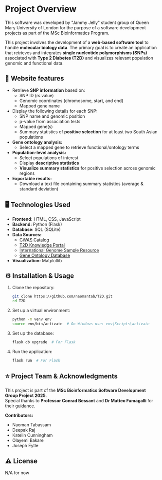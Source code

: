 # Project Overview

This software was developed by "Jammy Jelly" student group of Queen Mary University of London for the purpose of a software development projects as part of the MSc Bioinformatics Program.

This project involves the development of a **web-based software tool** to handle **molecular biology data**. The primary goal is to create an application that retrieves and integrates **single nucleotide polymorphisms (SNPs)** associated with **Type 2 Diabetes (T2D)** and visualizes relevant population genomic and functional data.

## 🧪 Website features
- Retrieve **SNP information** based on:
  - SNP ID (rs value)
  - Genomic coordinates (chromosome, start, and end)
  - Mapped gene name
- Display the following details for each SNP:
  - SNP name and genomic position
  - p-value from association tests
  - Mapped gene(s)
  - Summary statistics of **positive selection** for at least two South Asian populations
- **Gene ontology analysis:**
  - Select a mapped gene to retrieve functional/ontology terms
- **Population-level analysis:**
  - Select populations of interest
  - Display **descriptive statistics**
  - **Visualize summary statistics** for positive selection across genomic regions
- **Exportable results:**
  - Download a text file containing summary statistics (average & standard deviation)

## 🖥️ Technologies Used
- **Frontend:** HTML, CSS, JavaScript
- **Backend:** Python (Flask)
- **Database:** SQL (SQLite)
- **Data Sources:**
  - [GWAS Catalog](https://www.ebi.ac.uk/gwas)
  - [T2D Knowledge Portal](https://t2d.hugeamp.org)
  - [International Genome Sample Resource](https://www.internationalgenome.org/)
  - [Gene Ontology Database](https://geneontology.org/)
- **Visualization:** Matplotlib


## ⚙️ Installation & Usage
1. Clone the repository:
   ```sh
   git clone https://github.com/naomantab/T2D.git
   cd T2D
   ```
2. Set up a virtual environment:
   ```sh
   python -m venv env
   source env/bin/activate  # On Windows use: env\Scripts\activate
   ```
3. Set up the database:
   ```sh
   flask db upgrade  # For Flask
   ```
4. Run the application:
   ```sh
   flask run  # For Flask
   ```
## ⭐ Project Team & Acknowledgments

This project is part of the **MSc Bioinformatics Software Development Group Project 2025**.  
Special thanks to **Professor Conrad Bessant** and **Dr Matteo Fumagalli** for their guidance.

**Contributors:**
- Naoman Tabassam
- Deepak Raj
- Katelin Cunningham
- Olayemi Bakare
- Joseph Eytle


## ⚠️ License
N/A for now

   
